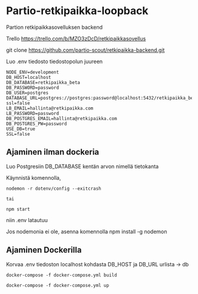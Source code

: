 # Partio-retkipaikka-loopback
Partion retkipaikkasovelluksen backend

Trello https://trello.com/b/MZO3zDcD/retkipaikkasovellus

git clone https://github.com/partio-scout/retkipaikka-backend.git




Luo .env tiedosto tiedostopolun juureen
```
NODE_ENV=development
DB_HOST=localhost
DB_DATABASE=retkipaikka_beta
DB_PASSWORD=password
DB_USER=postgres
DATABASE_URL=postgres://postgres:password@localhost:5432/retkipaikka_beta?ssl=false
LB_EMAIL=hallinta@retkipaikka.com
LB_PASSWORD=password
DB_POSTGRES_EMAIL=hallinta@retkipaikka.com
DB_POSTGRES_PW=password
USE_DB=true
SSL=false
```

## Ajaminen ilman dockeria

Luo Postgresiin DB_DATABASE kentän arvon nimellä tietokanta

Käynnistä komennolla,
 ```
nodemon -r dotenv/config --exitcrash

tai 

npm start
```
niin .env latautuu

Jos nodemonia ei ole, asenna komennolla npm install -g nodemon

## Ajaminen Dockerilla

Korvaa .env tiedoston localhost kohdasta DB_HOST ja DB_URL urlista -> db
```
docker-compose -f docker-compose.yml build
```
```
docker-compose -f docker-compose.yml up
```



